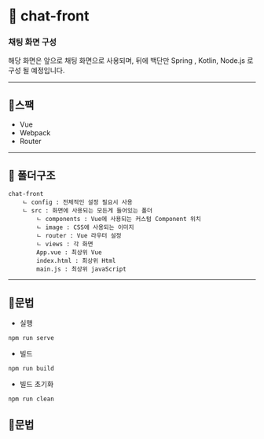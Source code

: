 # 🤺 chat-front
### 채팅 화면 구성 ###

해당 화면은 앞으로 채팅 화면으로 사용되며, 뒤에 백단만 Spring , Kotlin, Node.js 로 구성 될 예정입니다.
***
## 📜스팩

- Vue
- Webpack
- Router

***

## 📜 폴더구조 
```
chat-front
    ㄴ config : 전체적인 설정 필요시 사용
    ㄴ src : 화면에 사용되는 모든게 들어있는 폴더
        ㄴ components : Vue에 사용되는 커스텀 Component 위치 
        ㄴ image : CSS에 사용되는 이미지
        ㄴ router : Vue 라우터 설정
        ㄴ views : 각 화면
        App.vue : 최상위 Vue
        index.html : 최상위 Html
        main.js : 최상위 javaScript
```

***

## 📜문법

- 실행
```shell
npm run serve
```
- 빌드
```shell
npm run build
```
- 빌드 초기화
```shell
npm run clean
```

## 📜문법
